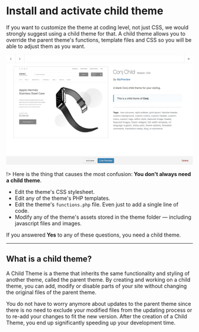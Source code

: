 # Install and activate child theme 

If you want to customize the theme at coding level, not just CSS, we would strongly suggest using a child theme for that. A child theme allows you to override the parent theme's functions, template files and CSS so you will be able to adjust them as you want.

![Conj child theme screenshot](img/screenshot-child-theme.png)

!> Here is the thing that causes the most confusion: **You don't always need a child theme**.

* Edit the theme's CSS stylesheet.
* Edit any of the theme's PHP templates.
* Edit the theme's ```functions.php``` file. Even just to add a single line of code.
* Modify any of the theme's assets stored in the theme folder — including javascript files and images.

If you answered **Yes** to any of these questions, you need a child theme.

<hr/>

## What is a child theme?

A Child Theme is a theme that inherits the same functionality and styling of another theme, called the parent theme. By creating and working on a child theme, you can add, modify or disable parts of your site without changing the original files of the parent theme.

You do not have to worry anymore about updates to the parent theme since there is no need to exclude your modified files from the updating process or to re-add your changes to fit the new version. After the creation of a Child Theme, you end up significantly speeding up your development time.
